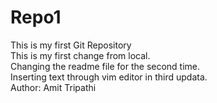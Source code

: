 # Repo1
This is my first Git Repository <br>
This is my first change from local. <br>
Changing the readme file for the second time.<br>
Inserting text through vim editor in third updata.<br>
Author: Amit Tripathi
